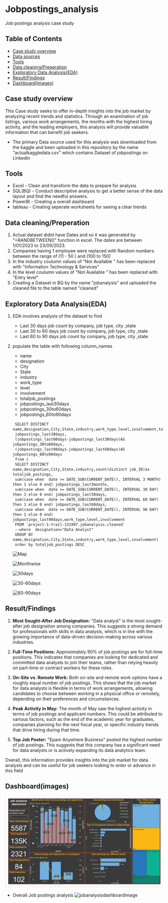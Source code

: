 # Jobpostings_analysis
  Job postings analysis case study
## Table of Contents
- [Case study overview](#case-study-overview)
- [Data sources](#data-sources)
- [Tools](#tools)
-  [Data cleaning/Preperation](#data-cleaningpreperation)
-  [Exploratory Data Analysis(EDA)](#exploratory-data-analysiseda)
-  [Result/Findings](#resultfindings)
-  [Dashboard(images)](#dashboardimages)

## Case study overview
  This Case study seeks to offer in-depth insights into the  job market by analyzing recent trends and statistics. Through an examination of job listings, various work arrangements, the months with the highest hiring activity, and the leading employers, this analysis will provide valuable information that can benefit job seekers.
 - The primary Data source used for this analysis was downloaded from the kaggle and been uploaded in this repository by the name "actualkaggledata.csv" which contains Dataset of jobpostings on Linkedin
 
## Tools
- Excel - Clean and transform the data to prepare for analysis
- SQL(BQ) - Conduct descriptive analysis to get  a better sense of the data layout and find the needful answers.
- PowerBI - Creating a overall dashboard
- tableau - Creating seperate worksheets for seeing a clear trends

## Data cleaning/Preperation
 1. Actual dataset didnt have Dates and  so it was generated by "=RANDBETWEEN()" function in excel. The dates are between 1/01/2023 to 23/09/2023.
 2. Companies having 1 employee were replaced with Random numbers  between the range of (11 - 50 ) and (100 to 150)
 3. In the industry coulumn values of "Not Available " has been replaced with  "Information Technology & Services"
 4. In the level coulumn values of "Not Available " has been replaced with "Entry level"
 5. Creating a Dataset in BQ by the name "jobanalysis" and uploaded the cleaned file to the table named "cleaned"

## Exploratory Data Analysis(EDA)
 1. EDA involves analysis of the dataset to find 
     - Last 30 days job count by company, job type, city ,state
     - Last 30 to 60 days job count by company, job type,  city ,state
     - Last 60 to 90 days job count by company, job type,  city ,state
 2. populate the table with following column_names
     - name
     - designation
     - City
     - State
     - industry
     - work_type
     - level
     - involvement
     - totaljob_postings
     - jobpostings_last30days
     - jobpostings_30to60days
     - jobpostings_60to90days
  
     


    ```
     SELECT DISTINCT name,designation,City,State,industry,work_type,level,involvement,totaljob_postings,
     jobpostings_last30days,
     (jobpostings_last60days-jobpostings_last30days)AS jobpostings_30to60days,
     (jobpostings_last90days-jobpostings_last60days)AS jobpostings_60to90days
     from (
     SELECT DISTINCT name,designation,City,State,industry,count(distinct job_ID)as totaljob_postings,
     sum(case when  date >= DATE_SUB(CURRENT_DATE(), INTERVAL 3 MONTH) then 1 else 0 end) jobpostings_last3months,
     sum(case when  date >= DATE_SUB(CURRENT_DATE(), INTERVAL 30 DAY) then 1 else 0 end) jobpostings_last30days,
     sum(case when  date >= DATE_SUB(CURRENT_DATE(), INTERVAL 60 DAY) then 1 else 0 end) jobpostings_last60days,
     sum(case when  date >= DATE_SUB(CURRENT_DATE(), INTERVAL 90 DAY) then 1 else 0 end) jobpostings_last90days,work_type,level,involvement
     FROM `project-1-trail-131997.jobanalysis.cleaned`
     --where  designation="Data Analyst"
     GROUP BY name,designation,City,State,industry,work_type,level,involvement)
     order by totaljob_postings DESC
     ```

      ![Map](https://github.com/SENTHILAMUTHAN/jobpostings_analysis/assets/138884128/61be62b7-0b64-45db-9f4c-84555296399e)

      ![Monthwise](https://github.com/SENTHILAMUTHAN/jobpostings_analysis/assets/138884128/6784d8bf-72ce-4c2d-a2f6-ac6898fb9b1c)
   
      ![30days](https://github.com/SENTHILAMUTHAN/jobpostings_analysis/assets/138884128/48bc7497-682b-47e1-9691-7009bdc8dc23)

      ![30-60days](https://github.com/SENTHILAMUTHAN/jobpostings_analysis/assets/138884128/09505ca5-79d0-4555-987c-e821c733c6a9)

      ![60-90days](https://github.com/SENTHILAMUTHAN/jobpostings_analysis/assets/138884128/7b4b9dfa-4bc0-4cac-a484-c3e0082b1545)



## Result/Findings 
1. **Most Sought-After Job Designation:** "Data analyst" is the most sought-after job designation among companies. This suggests a strong demand for professionals with skills in data analysis, which is in line with the growing importance of data-driven decision-making across various industries.

2. **Full-Time Positions:** Approximately 90% of job postings are for full-time positions. This indicates that companies are looking for dedicated and committed data analysts to join their teams, rather than relying heavily on part-time or contract workers for these roles.

3. **On-Site vs. Remote Work:** Both on-site and remote work options have a roughly equal number of job postings. This shows that the job market for data analysts is flexible in terms of work arrangements, allowing candidates to choose between working in a physical office or remotely, depending on their preferences and circumstances.

4. **Peak Activity in May:** The month of May saw the highest activity in terms of job postings and applicant numbers. This could be attributed to various factors, such as the end of the academic year for graduates, companies planning for the next fiscal year, or specific industry trends that drive hiring during that time.

5. **Top Job Poster:** "Epam Anywhere Business" posted the highest number of job postings. This suggests that this company has a significant need for data analysts or is actively expanding its data analytics team.

Overall, this information provides insights into the job market for data analysts and can be useful for job seekers looking to enter or advance in this field


## Dashboard(images)
![Dashboard](jobanalysisdashboardimage.PNG)

- Overall Job postings analysis
  ![jobanalysisdashboardimage](https://github.com/SENTHILAMUTHAN/jobpostings_analysis/assets/138884128/89eef3eb-ec99-4ddc-a198-75568964f76d)

